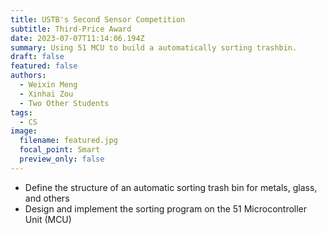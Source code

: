 ```yaml
---
title: USTB's Second Sensor Competition
subtitle: Third-Price Award
date: 2023-07-07T11:14:06.194Z
summary: Using 51 MCU to build a automatically sorting trashbin.
draft: false
featured: false
authors:
  - Weixin Meng
  - Xinhai Zou
  - Two Other Students
tags:
  - CS
image:
  filename: featured.jpg
  focal_point: Smart
  preview_only: false
---
```

- Define the structure of an automatic sorting trash bin for metals, glass, and others
- Design and implement the sorting program on the 51 Microcontroller Unit (MCU)
